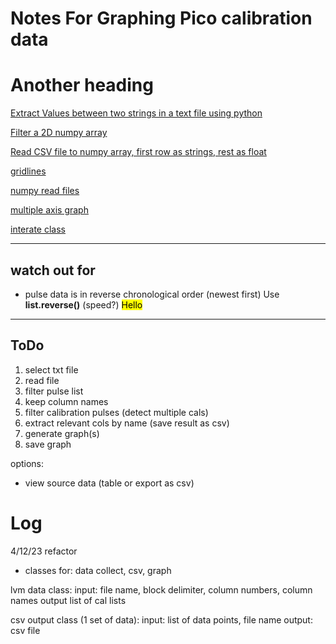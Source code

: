 # Notes For Graphing Pico calibration data
# Another heading


[Extract Values between two strings in a text file using python](https://stackoverflow.com/questions/18865058/extract-values-between-two-strings-in-a-text-file-using-python)

[Filter a 2D numpy array](https://stackoverflow.com/questions/47885848/filter-a-2d-numpy-array)

[Read CSV file to numpy array, first row as strings, rest as float](https://stackoverflow.com/questions/12336234/read-csv-file-to-numpy-array-first-row-as-strings-rest-as-float)

[gridlines](https://www.w3schools.com/python/matplotlib_grid.asp) 

[numpy read files](https://python-course.eu/numerical-programming/reading-and-writing-data-files-ndarrays.php)

[multiple axis graph](https://matplotlib.org/3.4.3/gallery/ticks_and_spines/multiple_yaxis_with_spines.html)

[interate class](https://www.w3schools.com/python/python_iterators.asp#:~:text=To%20create%20an%20object%2Fclass,the%20object%20is%20being%20created.)

---
## watch out for
- pulse data is in reverse chronological order (newest first) 
  Use **list.reverse()** (speed?)
  <mark>Hello</mark>
  
---  
## ToDo
1. select txt file
2. read file
3. filter pulse list
4. keep column names
5. filter calibration pulses 
   (detect multiple cals)
6. extract relevant cols by name
   (save result as csv)
7. generate graph(s)
8. save graph

options:
- view source data (table or export as csv)

# Log
4/12/23 refactor
- classes for: data collect, csv, graph

lvm data class:
input: file name, block delimiter, column numbers, column names
output list of cal lists 

csv output class (1 set of data):
input: list of data points, file name
output: csv file




   